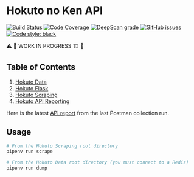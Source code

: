 # Hokuto no Ken API

[![Build Status](https://travis-ci.org/jackdbd/hokuto-no-ken-api.svg?branch=master)](https://travis-ci.org/jackdbd/hokuto-no-ken-api) [![Code Coverage](https://codecov.io/gh/jackdbd/hokuto-no-ken-api/coverage.svg)](https://codecov.io/gh/jackdbd/hokuto-no-ken-api) [![DeepScan grade](https://deepscan.io/api/teams/3517/projects/8277/branches/95709/badge/grade.svg)](https://deepscan.io/dashboard#view=project&tid=3517&pid=8277&bid=95709) [![GitHub issues](https://img.shields.io/github/issues/jackdbd/hokuto-no-ken-api.svg)](https://github.com/jackdbd/hokuto-no-ken-api/issues/) [![Code style: black](https://img.shields.io/badge/code%20style-black-000000.svg)](https://github.com/ambv/black)

:warning: :construction_worker: WORK IN PROGRESS :building_construction: :construction:

## Table of Contents

1. [Hokuto Data](https://github.com/jackdbd/hokuto-no-ken-api/tree/master/hokuto_data)
2. [Hokuto Flask](https://github.com/jackdbd/hokuto-no-ken-api/tree/master/hokuto_flask)
3. [Hokuto Scraping](https://github.com/jackdbd/hokuto-no-ken-api/tree/master/hokuto_scraping)
4. [Hokuto API Reporting](https://github.com/jackdbd/hokuto-no-ken-api/tree/master/hokuto_api_reporting)

Here is the latest [API report](https://hokuto-no-ken-api-report.surge.sh/) from the last Postman collection run.

## Usage

```sh
# From the Hokuto Scraping root directory
pipenv run scrape

# From the Hokuto Data root directory (you must connect to a Redis)
pipenv run dump
```
